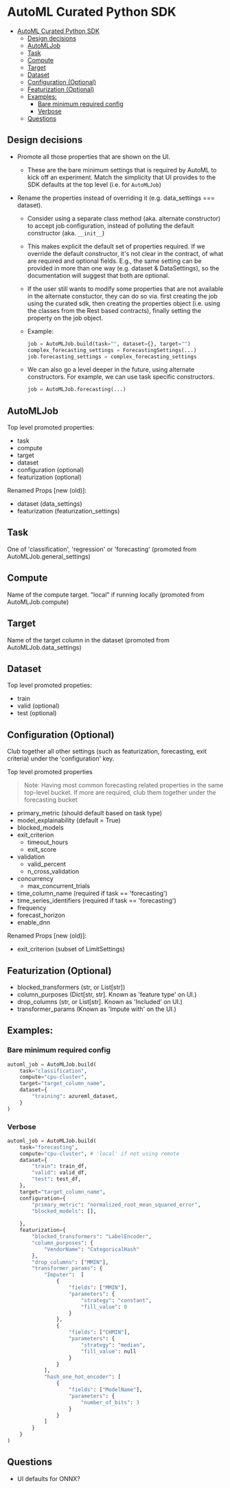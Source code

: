 # AutoML Curated Python SDK

- [AutoML Curated Python SDK](#automl-curated-python-sdk)
  - [Design decisions](#design-decisions)
  - [AutoMLJob](#automljob)
  - [Task](#task)
  - [Compute](#compute)
  - [Target](#target)
  - [Dataset](#dataset)
  - [Configuration (Optional)](#configuration-optional)
  - [Featurization (Optional)](#featurization-optional)
  - [Examples:](#examples)
    - [Bare minimum required config](#bare-minimum-required-config)
    - [Verbose](#verbose)
  - [Questions](#questions)

## Design decisions
- Promote all those properties that are shown on the UI. 
    - These are the bare minimum settings that is required by AutoML to kick off an experiment. Match the simplicity that UI provides to the SDK defaults at the top level (i.e. for `AutoMLJob`)

- Rename the properties instead of overriding it (e.g. data_settings === dataset). 
    - Consider using a separate class method (aka. alternate constructor) to accept job configuration, instead of polluting the default constructor (aka. `__init__`)
    - This makes explicit the default set of properties required. If we override the default constructor, it's not clear in the contract, of what are required and optional fields. E.g., the same setting can be provided in more than one way (e.g. dataset & DataSettings), so the documentation will suggest that both are optional.
    - If the user still wants to modify some properties that are not available in the alternate constuctor, they can do so via. first creating the job using the curated sdk, then creating the properties object (i.e. using the classes from the Rest based contracts), finally setting the property on the job object.</p>
            
    - Example:
        ```python
        job = AutoMLJob.build(task="", dataset={}, target="")
        complex_forecasting_settings = ForecastingSettings(...)
        job.forecasting_settings = complex_forecasting_settings
        ```
    
    - We can also go a level deeper in the future, using alternate constructors. For example, we can use task specific constructors.
        ```python
        job = AutoMLJob.forecasting(...)
        ```

## AutoMLJob

Top level promoted properties:
- task
- compute
- target 
- dataset
- configuration (optional)
- featurization (optional)


Renamed Props [new (old)]:
- dataset (data_settings)
- featurization (featurization_settings)

## Task
One of 'classification', 'regression' or 'forecasting' (promoted from AutoMLJob.general_settings)


## Compute
Name of the compute target. "local" if running locally (promoted from AutoMLJob.compute)


## Target
Name of the target column in the dataset (promoted from AutoMLJob.data_settings)


## Dataset
Top level promoted propeties:
- train
- valid (optional)
- test (optional)


## Configuration (Optional)

Club together all other settings (such as featurization, forecasting, exit criteria) under the 'configuration' key.

Top level promoted properties
> Note: Having most common forecasting related properties in the same top-level bucket. If more are required, club them together under the forecasting bucket
- primary_metric (should default based on task type)
- model_explainability (default = True)
- blocked_models
- exit_criterion 
    - timeout_hours
    - exit_score
- validation
    - valid_percent
    - n_cross_validation
- concurrency
    - max_concurrent_trials
- time_column_name (required if task == 'forecasting')
- time_series_identifiers (required if task == 'forecasting')
- frequency
- forecast_horizon
- enable_dnn
    

Renamed Props [new (old)]:
- exit_criterion (subset of LimitSettings)


## Featurization (Optional)
- blocked_transformers (str, or List[str])
- column_purposes (Dict[str, str]. Known as 'feature type' on UI.)
- drop_columns (str, or List[str]. Known as 'Included' on UI.)
- transformer_params (Known as 'Impute with' on the UI.)


## Examples:
### Bare minimum required config
```python
automl_job = AutoMLJob.build(
    task="classification",
    compute="cpu-cluster",
    target="target_column_name",
    dataset={
        "training": azureml_dataset,
    }
)
```

### Verbose
```python
automl_job = AutoMLJob.build(
    task="forecasting",
    compute="cpu-cluster", # 'local' if not using remote
    dataset={
        "train": train_df,
        "valid": valid_df,
        "test": test_df,
    },
    target="target_column_name",
    configuration={
        "primary_metric": "normalized_root_mean_squared_error",
        "blocked_models": [],
        
    },
    featurization={
        "blocked_transformers": "LabelEncoder",
        "column_purposes": {
            "VendorName": "CategoricalHash"
        },
        "drop_columns": ["MMIN"],
        "transformer_params": {
            "Imputer":  [
                {
                    "fields": ["MMIN"],
                    "parameters": {
                        "strategy": "constant",
                        "fill_value": 0
                    }
                },
                {
                    "fields": ["CHMIN"],
                    "parameters": {
                        "strategy": "median",
                        "fill_value": null
                    }
                }
            ],
            "hash_one_hot_encoder": [
                {
                    "fields": ["ModelName"],
                    "parameters": {
                        "number_of_bits": 3
                    }
                }
            ]
        }
    }
)
```


## Questions
- UI defaults for ONNX?